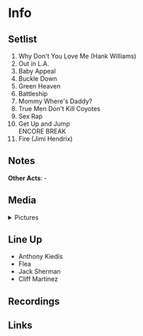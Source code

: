 # Info

## Setlist

1. Why Don't You Love Me (Hank Williams)
2. Out in L.A.
3. Baby Appeal
4. Buckle Down
5. Green Heaven
6. Battleship
7. Mommy Where's Daddy?
8. True Men Don't Kill Coyotes
9. Sex Rap
10. Get Up and Jump
<br>ENCORE BREAK
11. Fire (Jimi Hendrix)

## Notes

**Other Acts**: -

## Media 

<details>
  <summary>Pictures</summary>
  <img alt="Setlist" title="Setlist" src="19841013.jpg" height="200" />
  <img alt="Flyer" title="Flyer" src="19841013f.jpg" height="200" />
</details>

## Line Up

* Anthony Kiedis
* Flea
* Jack Sherman
* Cliff Martinez

## Recordings

## Links